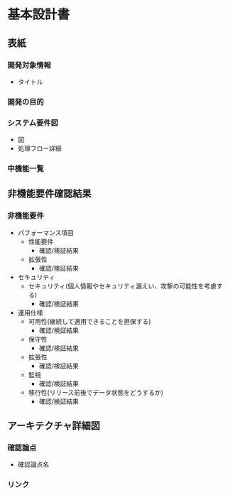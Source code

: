# 基本設計書
## 表紙
### 開発対象情報
- タイトル

### 開発の目的

### システム要件図
- 図
- 処理フロー詳細

### 中機能一覧

## 非機能要件確認結果
### 非機能要件
- パフォーマンス項目
  - 性能要件
    - 確認/検証結果
  - 拡張性
    - 確認/検証結果
- セキュリティ
  - セキュリティ(個人情報やセキュリティ漏えい、攻撃の可能性を考慮する)
    - 確認/検証結果
- 運用仕様
  - 可用性(継続して適用できることを担保する)
    - 確認/検証結果
  - 保守性
    - 確認/検証結果
  - 拡張性
    - 確認/検証結果
  - 監視
    - 確認/検証結果
  - 移行性(リリース前後でデータ状態をどうするか)
    - 確認/検証結果

## アーキテクチャ詳細図
### 確認論点
  - 確認論点名
### リンク


